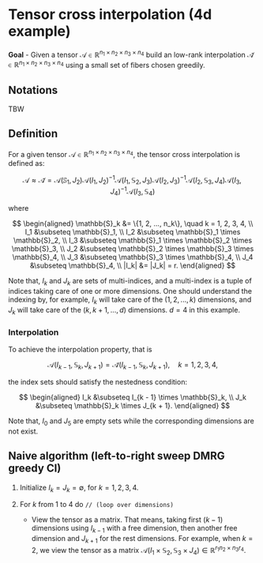 # Tensor cross interpolation (4d example)

**Goal** - Given a tensor $\mathcal{A} \in \mathbb{R}^{n_1 \times n_2 \times n_3 \times n_4}$ build an low-rank interpolation $\mathcal{\tilde{A}} \in \mathbb{R}^{n_1 \times n_2 \times n_3 \times n_4}$ using a small set of fibers chosen greedily.

## Notations

TBW

## Definition

For a given tensor $\mathcal{A} \in \mathbb{R}^{n_1 \times n_2 \times n_3 \times n_4}$, the tensor cross interpolation is defined as:

$$
\mathcal{A} \approx \mathcal{\tilde{A}} = \mathcal{A}(\mathbb{S}_1, J_2) \mathcal{A}(I_1, J_2)^{-1} \mathcal{A}(I_1, \mathbb{S}_2, J_3) \mathcal{A}(I_2, J_3)^{-1} \mathcal{A}(I_2, \mathbb{S}_3, J_4) \mathcal{A}(I_3, J_4)^{-1} \mathcal{A}(I_3, \mathbb{S}_4)
$$

where

$$
\begin{aligned}
    \mathbb{S}_k &= \{1, 2, ..., n_k\}, \quad k = 1, 2, 3, 4, \\
    I_1 &\subseteq \mathbb{S}_1, \\
    I_2 &\subseteq \mathbb{S}_1 \times \mathbb{S}_2, \\
    I_3 &\subseteq \mathbb{S}_1 \times \mathbb{S}_2 \times \mathbb{S}_3, \\
    J_2 &\subseteq \mathbb{S}_2 \times \mathbb{S}_3 \times \mathbb{S}_4, \\
    J_3 &\subseteq \mathbb{S}_3 \times \mathbb{S}_4, \\
    J_4 &\subseteq \mathbb{S}_4, \\
    |I_k| &= |J_k| = r.
\end{aligned}
$$

Note that, $I_k$ and $J_k$ are sets of multi-indices, and a multi-index is a tuple of indices taking care of one or more dimensions. One should understand the indexing by, for example, $I_k$ will take care of the $(1, 2, ..., k)$ dimensions, and $J_k$ will take care of the $(k, k + 1, ..., d)$ dimensions. $d = 4$ in this example.

### Interpolation
To achieve the interpolation property, that is

$$
\mathcal{A}(I_{k - 1}, \mathbb{S}_k, J_{k + 1}) = \mathcal{\tilde{A}}(I_{k - 1}, \mathbb{S}_k, J_{k + 1}), \quad k = 1, 2, 3, 4,
$$

the index sets should satisfy the nestedness condition:

$$
\begin{aligned}
    I_k &\subseteq I_{k - 1} \times \mathbb{S}_k, \\
    J_k &\subseteq \mathbb{S}_k \times J_{k + 1}.
\end{aligned}
$$

Note that, $I_0$ and $J_5$ are empty sets while the corresponding dimensions are not exist.

## Naive algorithm (left-to-right sweep DMRG greedy CI)

1. Initialize $I_k = J_k = \emptyset$, for $k = 1, 2, 3, 4$.

2. For $k$ from $1$ to $4$ do ``// (loop over dimensions)``
   - View the tensor as a matrix. That means, taking first $(k - 1)$ dimensions using $I_{k - 1}$ with a free dimension, then another free dimension and $J_{k + 1}$ for the rest dimensions. For example, when $k = 2$, we view the tensor as a matrix $\mathcal{A}(I_1 \times \mathbb{S}_2, \mathbb{S}_3 \times J_4) \in \mathbb{R}^{r_1 n_2 \times n_3 r_4}$.




